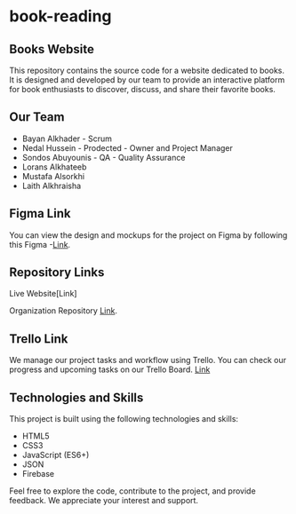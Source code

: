 # book-reading

## Books Website
This repository contains the source code for a website dedicated to books. It is designed and developed by our team to provide an interactive platform for book enthusiasts to discover, discuss, and share their favorite books.

## Our Team
* Bayan Alkhader - Scrum 
* Nedal Hussein - Prodected - Owner and Project Manager
* Sondos Abuyounis - QA - Quality Assurance
* Lorans Alkhateeb
* Mustafa Alsorkhi
* Laith Alkhraisha

## Figma Link
You can view the design and mockups for the project on Figma by following this Figma -[Link](https://www.figma.com/file/wtU6ZpBuHgqdXqydVIts8c/Book-Reading-Project?type=design&node-id=0-1&mode=design&t=m3dUd4v5hJUyKPHd-0).

## Repository Links
Live Website[Link]


Organization Repository [Link](https://github.com/book-reading-project).
## Trello Link
We manage our project tasks and workflow using Trello. You can check our progress and upcoming tasks on our Trello Board.
[Link](https://trello.com/b/mQn7PzaD/oca-book-reading-project)

## Technologies and Skills
This project is built using the following technologies and skills:

* HTML5
* CSS3
* JavaScript (ES6+)
* JSON
* Firebase


Feel free to explore the code, contribute to the project, and provide feedback. We appreciate your interest and support.